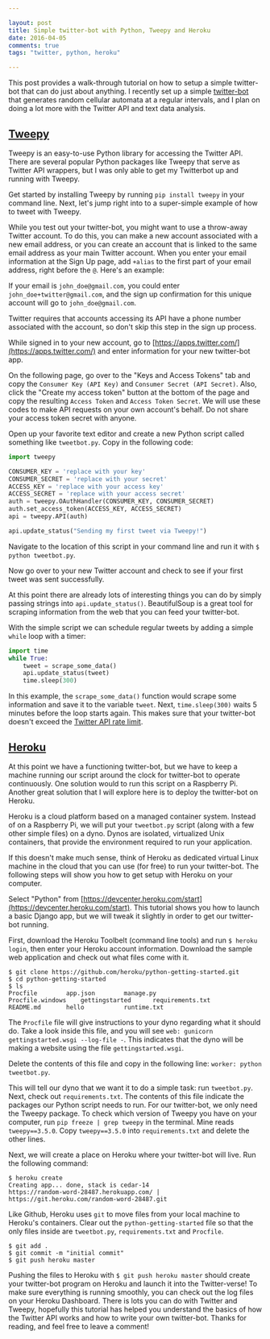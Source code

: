 ```yaml
---

layout: post
title: Simple twitter-bot with Python, Tweepy and Heroku
date: 2016-04-05
comments: true
tags: "twitter, python, heroku"

---
```


This post provides a walk-through tutorial on how to setup a simple twitter-bot that can do just about anything. I recently set up a simple [twitter-bot](https://twitter.com/tw_tt_r_b_t) that generates random cellular automata at a regular intervals, and I plan on doing a lot more with the Twitter API and text data analysis. 

[Tweepy](http://www.tweepy.org/)
---

Tweepy is an easy-to-use Python library for accessing the Twitter API. There are several popular Python packages like Tweepy that serve as Twitter API wrappers, but I was only able to get my Twitterbot up and running with Tweepy. 

Get started by installing Tweepy by running `pip install tweepy` in your command line. Next, let's jump right into to a super-simple example of how to tweet with Tweepy. 

While you test out your twitter-bot, you might want to use a throw-away Twitter account. To do this, you can make a new account associated with a new email address, or you can create an account that is linked to the same email address as your main Twitter account. When you enter your email information at the Sign Up page, add `+alias` to the first part of your email address, right before the `@`. Here's an example:

If your email is `john_doe@gmail.com`, you could enter `john_doe+twitter@gmail.com`, and the sign up confirmation for this unique account will go to `john_doe@gmail.com`. 

Twitter requires that accounts accessing its API have a phone number associated with the account, so don't skip this step in the sign up process. 

While signed in to your new account, go to [https://apps.twitter.com/](https://apps.twitter.com/) and enter information for your new twitter-bot app. 

On the following page, go over to the "Keys and Access Tokens" tab and copy the `Consumer Key (API Key)` and `Consumer Secret (API Secret)`. Also, click the "Create my access token" button at the bottom of the page and copy the resulting `Access Token` and `Access Token Secret`. We will use these codes to make API requests on your own account's behalf. Do not share your access token secret with anyone.

Open up your favorite text editor and create a new Python script called something like `tweetbot.py`. Copy in the following code: 

```python 
import tweepy

CONSUMER_KEY = 'replace with your key'
CONSUMER_SECRET = 'replace with your secret'
ACCESS_KEY = 'replace with your access key'
ACCESS_SECRET = 'replace with your access secret'
auth = tweepy.OAuthHandler(CONSUMER_KEY, CONSUMER_SECRET)
auth.set_access_token(ACCESS_KEY, ACCESS_SECRET)
api = tweepy.API(auth)

api.update_status("Sending my first tweet via Tweepy!")

```

Navigate to the location of this script in your command line and run it with `$ python tweetbot.py`. 

Now go over to your new Twitter account and check to see if your first tweet was sent successfully. 

At this point there are already lots of interesting things you can do by simply passing strings into `api.update_status()`. BeautifulSoup is a great tool for scraping information from the web that you can feed your twitter-bot.

With the simple script we can schedule regular tweets by adding a simple `while` loop with a timer:

```python
import time
while True:
    tweet = scrape_some_data()
    api.update_status(tweet)
    time.sleep(300)
```

In this example, the `scrape_some_data()` function would scrape some information and save it to the variable `tweet`. Next, `time.sleep(300)` waits 5 minutes before the loop starts again. This makes sure that your twitter-bot doesn't exceed the [Twitter API rate limit](https://dev.twitter.com/rest/public/rate-limiting).

[Heroku](https://www.heroku.com/)
---

At this point we have a functioning twitter-bot, but we have to keep a machine running our script around the clock for twitter-bot to operate continuously. One solution would to run this script on a Raspberry Pi. Another great solution that I will explore here is to deploy the twitter-bot on Heroku. 

Heroku is a cloud platform based on a managed container system. Instead of on a Raspberry Pi, we will put your `tweetbot.py` script (along with a few other simple files) on a dyno.  Dynos are isolated, virtualized Unix containers, that provide the environment required to run your application. 

If this doesn't make much sense, think of Heroku as dedicated virtual Linux machine in the cloud that you can use (for free) to run your twitter-bot. The following steps will show you how to get setup with Heroku on your computer. 

Select "Python" from [https://devcenter.heroku.com/start](https://devcenter.heroku.com/start). This tutorial shows you how to launch a basic Django app, but we will tweak it slightly in order to get our twitter-bot running. 

First, download the Heroku Toolbelt (command line tools) and run `$ heroku login`, then enter your Heroku account information. Download the sample web application and check out what files come with it. 

```terminal 
$ git clone https://github.com/heroku/python-getting-started.git
$ cd python-getting-started
$ ls
Procfile		app.json		manage.py
Procfile.windows	gettingstarted		requirements.txt
README.md		hello			runtime.txt
```

The `Procfile` file will give instructions to your dyno regarding what it should do. Take a look inside this file, and you will see `web: gunicorn gettingstarted.wsgi --log-file -`. This indicates that the dyno will be making a website using the file `gettingstarted.wsgi`. 

Delete the contents of this file and copy in the following line: 
`worker: python tweetbot.py`. 

This will tell our dyno that we want it to do a simple task: run `tweetbot.py`. Next, check out `requirements.txt`. The contents of this file indicate the packages our Python script needs to run. For our twitter-bot, we only need the Tweepy package. To check which version of Tweepy you have on your computer, run `pip freeze | grep tweepy` in the terminal. Mine reads `tweepy==3.5.0`. Copy `tweepy==3.5.0` into `requirements.txt` and delete the other lines. 

Next, we will create a place on Heroku where your twitter-bot will live. Run the following command:

```terminal
$ heroku create
Creating app... done, stack is cedar-14
https://random-word-28487.herokuapp.com/ | https://git.heroku.com/random-word-28487.git
```
Like Github, Heroku uses `git` to move files from your local machine to Heroku's containers. Clear out the `python-getting-started` file so that the only files inside are `tweetbot.py`, `requirements.txt` and `Procfile`. 

```terminal 
$ git add .
$ git commit -m "initial commit"
$ git push heroku master
```
Pushing the files to Heroku with `$ git push heroku master` should create your twitter-bot program on Heroku and launch it into the Twitter-verse! To make sure everything is running smoothly, you can check out the log files on your Heroku Dashboard. There is lots you can do with Twitter and Tweepy, hopefully this tutorial has helped you understand the basics of how the Twitter API works and how to write your own twitter-bot. Thanks for reading, and feel free to leave a comment!
